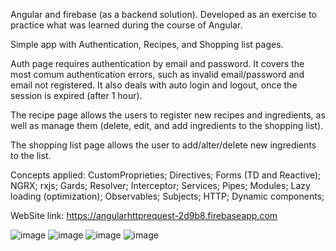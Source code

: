 Angular and firebase (as a backend solution). Developed as an exercise to practice what was learned during the course of Angular.

Simple app with Authentication, Recipes, and Shopping list pages.

Auth page requires authentication by email and password. It covers the most comum authentication errors, such as invalid email/password and email not registered.
It also deals with auto login and logout, once the session is expired (after 1 hour).

The recipe page allows the users to register new recipes and ingredients, as well as manage them (delete, edit, and add ingredients to the shopping list).

The shopping list page allows the user to add/alter/delete new ingredients to the list.

Concepts applied:
CustomProprieties;
Directives;
Forms (TD and Reactive);
NGRX;
rxjs;
Gards;
Resolver;
Interceptor;
Services;
Pipes;
Modules;
Lazy loading (optimization);
Observables;
Subjects;
HTTP;
Dynamic components;



WebSite link: https://angularhttprequest-2d9b8.firebaseapp.com

![image](https://user-images.githubusercontent.com/90009567/221364306-3fd6b3f9-5617-46c1-b572-88f3bde18af6.png)
![image](https://user-images.githubusercontent.com/90009567/221365034-e8cfe9f6-b102-44a0-bf25-08e623ed82bd.png)
![image](https://user-images.githubusercontent.com/90009567/221365060-ed8ca041-a461-4c06-9a72-5a40768dda5e.png)
![image](https://user-images.githubusercontent.com/90009567/221365072-5c21f38f-b9d3-43be-a81c-97c6dbca330d.png)
